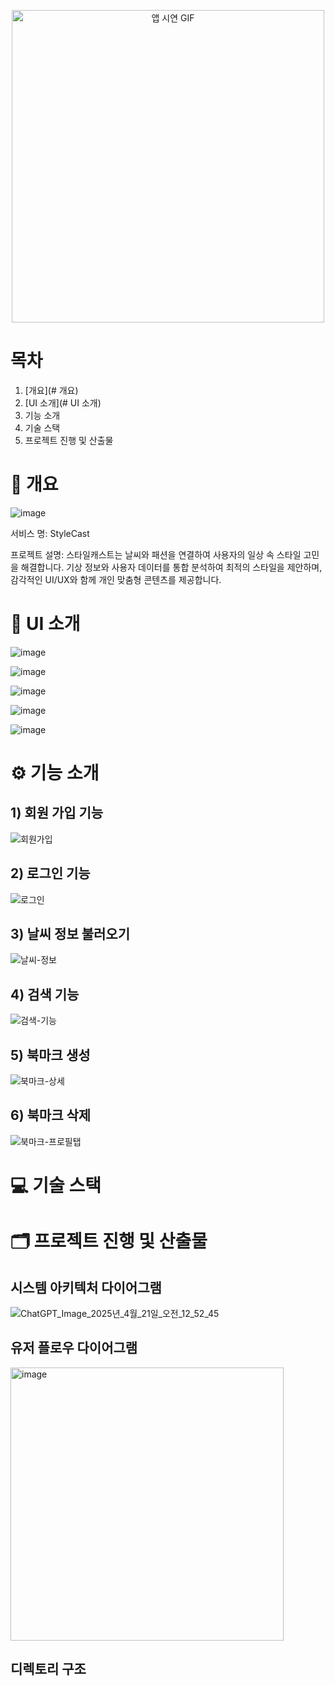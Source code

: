 <p align="center">
  <img src="https://github.com/user-attachments/assets/fd74ba09-45f3-4a6b-93f6-38576d8d3a49" alt="앱 시연 GIF" width="500"/>
</p>



# 목차
1. [개요](# 개요)
2. [UI 소개](# UI 소개)
3. 기능 소개
4. 기술 스택
5. 프로젝트 진행 및 산출물

# 📝 개요
![image](https://github.com/user-attachments/assets/04d5f54c-2e17-41fb-b183-8d550a5ba093)



서비스 명: StyleCast

프로젝트 설명: 
 스타일캐스트는 날씨와 패션을 연결하여 사용자의 일상 속 스타일 고민을 해결합니다.
기상 정보와 사용자 데이터를 통합 분석하여 최적의 스타일을 제안하며, 감각적인 UI/UX와 함께 개인 맞춤형 콘텐츠를 제공합니다.

# 🎨 UI 소개
![image](https://github.com/user-attachments/assets/937be893-5471-4649-9e84-6500f68fe8fe)

![image](https://github.com/user-attachments/assets/3c29ad43-48d0-436a-9d00-22c2057b3d74)

![image](https://github.com/user-attachments/assets/7ba893ca-c098-42b7-8bfa-b47b727a561a)

![image](https://github.com/user-attachments/assets/08b43238-a040-4e43-85ec-7437de67262c)

![image](https://github.com/user-attachments/assets/39ce2cf1-2507-4169-853d-bf5b2a5b086e)

# ⚙️ 기능 소개

## 1) 회원 가입 기능
![회원가입](https://github.com/user-attachments/assets/be7632c5-0564-4782-beeb-49308a9e61e7)

## 2) 로그인 기능
![로그인](https://github.com/user-attachments/assets/79a2bc7d-4168-4adf-bb2f-54004dfd5512)

## 3) 날씨 정보 불러오기
![날씨-정보](https://github.com/user-attachments/assets/f8350735-7d8e-44e3-80e2-db6b56e04862)

## 4) 검색 기능
![검색-기능](https://github.com/user-attachments/assets/469c3676-b796-4a3c-886e-cd5ee72f7d71)

## 5) 북마크 생성 
![북마크-상세](https://github.com/user-attachments/assets/496df459-10b4-4bda-9b5d-2a31ccbe4d6b)

## 6) 북마크 삭제 
![북마크-프로필탭](https://github.com/user-attachments/assets/03bcae5e-a4b5-4df3-a0bd-09bda38fc8f0)

# 💻 기술 스택

# 🗂️ 프로젝트 진행 및 산출물

## 시스템 아키텍처 다이어그램
![ChatGPT_Image_2025년_4월_21일_오전_12_52_45](https://github.com/user-attachments/assets/03076748-0a28-41df-a426-44cd9c05cec4)

## 유저 플로우 다이어그램
<img width="437" alt="image" src="https://github.com/user-attachments/assets/393b5193-9d37-4f56-b1b1-acfd66ebca6a" />

## 디렉토리 구조


